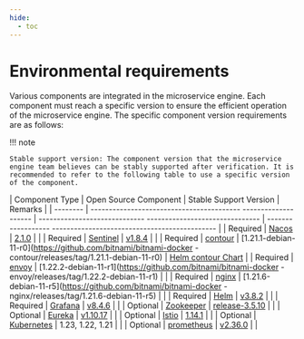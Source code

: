 ```yaml
---
hide:
  - toc
---
```


# Environmental requirements

Various components are integrated in the microservice engine. Each component must reach a specific version to ensure the efficient operation of the microservice engine. The specific component version requirements are as follows:

!!! note

    Stable support version: The component version that the microservice engine team believes can be stably supported after verification. It is recommended to refer to the following table to use a specific version of the component.

| Component Type | Open Source Component | Stable Support Version | Remarks |
| -------- | ----------------------------------------- -------------------- | ----------------------------- ------------------------------- | ------------------ --------------------------------------------- |
| Required | [Nacos](https://github.com/alibaba/nacos) | [2.1.0](https://github.com/alibaba/nacos/releases/tag/2.1.0) | |
| Required | [Sentinel](https://github.com/alibaba/Sentinel) | [v1.8.4](https://github.com/alibaba/Sentinel/releases/tag/1.8.4) | |
| Required | [contour](https://github.com/bitnami/bitnami-docker-contour) | [1.21.1-debian-11-r0](https://github.com/bitnami/bitnami-docker -contour/releases/tag/1.21.1-debian-11-r0) | [Helm contour Chart](https://artifacthub.io/packages/helm/bitnami/contour/8.0.1) |
| Required | [envoy](https://github.com/bitnami/bitnami-docker-envoy) | [1.22.2-debian-11-r1](https://github.com/bitnami/bitnami-docker -envoy/releases/tag/1.22.2-debian-11-r1) | |
| Required | [nginx](https://github.com/bitnami/bitnami-docker-nginx) | [1.21.6-debian-11-r5](https://github.com/bitnami/bitnami-docker -nginx/releases/tag/1.21.6-debian-11-r5) | |
| Required | [Helm](https://github.com/helm/helm) | [v3.8.2](https://github.com/helm/helm/releases/tag/v3.8.2) | |
| Required | [Grafana](https://github.com/grafana/grafana) | [v8.4.6](https://github.com/grafana/grafana/releases/tag/v8.4.6) | |
| Optional | [Zookeeper](https://github.com/apache/zookeeper) | [release-3.5.10](https://github.com/apache/zookeeper/releases/tag/release-3.5.10 ) | |
| Optional | [Eureka](https://github.com/Netflix/eureka) | [v1.10.17](https://github.com/Netflix/eureka/releases/tag/v1.10.17) | |
| Optional | [Istio](https://github.com/istio/istio) | [1.14.1](https://github.com/istio/istio/releases/tag/1.14.1) | |
| Optional | [Kubernetes](https://github.com/kubernetes/kubernetes) | 1.23, 1.22, 1.21 | |
| Optional | [prometheus](https://github.com/prometheus/prometheus) | [v2.36.0](https://github.com/prometheus/prometheus/releases/tag/v2.36.0) | |